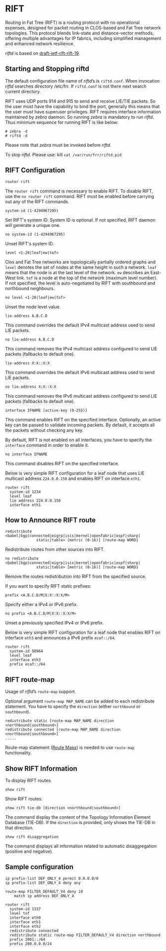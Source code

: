 # RIFT
Routing in Fat Tree (RIFT) is a routing protocol with no operational expenses, designed for packet routing in CLOS-based and Fat Tree network topologies. This protocol blends link-state and distance-vector methods, offering multiple advantages for IP fabrics, including simplified management and enhanced network resilience.

_riftd_ is based on [draft-ietf-rift-rift-19](https://datatracker.ietf.org/doc/pdf/draft-ietf-rift-rift-19).

## Starting and Stopping riftd
The default configuration file name of _riftd_’s is `riftd.conf`. When invocation _riftd_ searches directory /etc/frr. If `riftd.conf` is not there next search current directory.

RIFT uses UDP ports 914 and 915 to send and receive LIE/TIE packets. So the user must have the capability to bind the port, generally this means that the user must have superuser privileges. RIFT requires interface information maintained by _zebra_ daemon. So running _zebra_ is mandatory to run _riftd_. Thus minimum sequence for running RIFT is like below:
```
# zebra -d
# riftd -d
```

Please note that _zebra_ must be invoked before _riftd_.

To stop _riftd_. Please use:
kill `cat /var/run/frr/riftd.pid`

## RIFT Configuration  

```
router rift
```

The `router rift` command is necessary to enable RIFT. To disable RIFT, use the `no router rift` command. RIFT must be enabled before carrying out any of the RIFT commands.

```
system-id (1-4294967295)
```
Set RIFT's system ID. System ID is optional. If not specified, RIFT daemon will generate a unique one.

```
no system-id (1-4294967295)
```
Unset RIFT's system ID.

```
level <1-20|leaf|ew|tof>
```
Clos and Fat Tree networks are topologically partially ordered graphs and `level` denotes the set of nodes at the same height in such a network. `leaf` means that the node is at the last level of the network. `ew` describes an East-West link. `tof` is a node at the top of the network (maximum level number). If not specified, the level is auto-negotiated by RIFT with southbound and northbound neighbours.

```
no level <1-20|leaf|ew|tof>
```
Unset the node level value.

```
lie-address A.B.C.D
```
This command overrides the default IPv4 multicast address used to send LIE packets.

```
no lie-address A.B.C.D
```
This command removes the IPv4 multicast address configured to send LIE packets (fallbacks to default one).

```
lie-address X:X::X:X
```
This command overrides the default IPv6 multicast address used to send LIE packets.

```
no lie-address X:X::X:X
```
This command removes the IPv6 multicast address configured to send LIE packets (fallbacks to default one).

```
interface IFNAME [active-key (0-255)]
```
This command enables RIFT on the specified interface. Optionally, an active key can be passed to validate incoming packets. By default, it accepts all the packets without checking any key.

By default, RIFT is not enabled on all interfaces, you have to specify the `interface` command in order to enable it.

```
no interface IFNAME
```

This command disables RIFT on the specified interface.

Below is very simple RIFT configuration for a leaf node that uses LIE multicast address `224.0.0.150` and enables RIFT on interface `eth1`.
```
router rift
  system-id 1234
  level leaf
  lie address 224.0.0.150
  interface eth1
```

## How to Announce RIFT route

```
redistribute <babel|bgp|connected|eigrp|isis|kernel|openfabric|ospf|sharp|
			  static|table> [metric (0-16)] [route-map WORD]
```
Redistribute routes from other sources into RIFT.

```
no redistribute <babel|bgp|connected|eigrp|isis|kernel|openfabric|ospf|sharp|
			  static|table> [metric (0-16)] [route-map WORD]
```
Remove the routes redistribution into RIFT from the specified source.

If you want to specify RIFT static prefixes:
```
prefix <A.B.C.D/M|X:X::X:X/M>
```
Specify either a IPv4 or IPv6 prefix.

```
no prefix <A.B.C.D/M|X:X::X:X/M>
```
Unset a previously specified IPv4 or IPv6 prefix.

Below is very simple RIFT configuration for a leaf node that enables RIFT on interface `eth3` and announces a IPv6 prefix `ecaf::/64`.
```
router rift
  system-id 58964
  level leaf
  interface eth3
  prefix ecaf::/64
```

## RIFT route-map

Usage of _riftd_’s `route-map` support.

Optional argument `route-map MAP_NAME` can be added to each redistribute statement. You have to specify the `direction` (either `northbound` or `southbound`).

```
redistribute static [route-map MAP_NAME direction <northbound|southbound>]
redistribute connected [route-map MAP_NAME direction <northbound|southbound>]
.....
```

Route-map statement ([Route Maps](https://docs.frrouting.org/en/latest/routemap.html#route-map)) is needed to use `route-map` functionality.


## Show RIFT Information

To display RIFT routes.
```
show rift
```
Show RIFT routes.

```
show rift tie-db [direction <northbound|southbound>]
```
The command display the content of the Topology Information Element Database (TIE-DB). If the `direction` is provided, only shows the TIE-DB in that direction.

```
show rift disaggregation
```
The command displays all information related to automatic disaggregation (positive and negative).

## Sample configuration

```
ip prefix-list DEF_ONLY_4 permit 0.0.0.0/0  
ip prefix-list DEF_ONLY_4 deny any

route-map FILTER_DEFAULT_V4 deny 10
	match ip address DEF_ONLY_4

router rift
  system-id 1337
  level tof
  interface eth0
  interface eth1
  interface eth2
  redistribute connected
  redistribute static route-map FILTER_DEFAULT_V4 direction northbound
  prefix 2001::/64
  prefix 200.0.0.0/24
```
